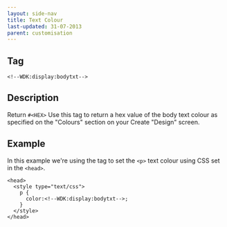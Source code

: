 ```yaml
---
layout: side-nav
title: Text Colour
last-updated: 31-07-2013
parent: customisation
---
```


## Tag

`<!--WDK:display:bodytxt-->`

## Description

Return `#<HEX>`
Use this tag to return a hex value of the body text colour as specified on the "Colours" section on your Create "Design" screen.

## Example

In this example we're using the tag to set the `<p>` text colour using CSS set in the `<head>`.

~~~
<head>
  <style type="text/css">
    p {
      color:<!--WDK:display:bodytxt-->;
    }
  </style>
</head>
~~~